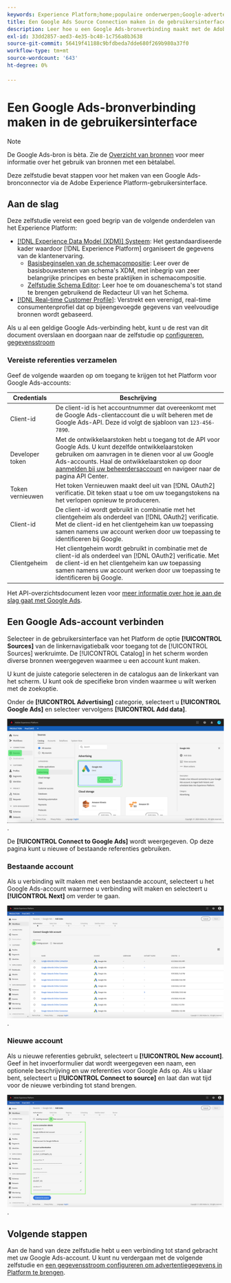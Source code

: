 ```yaml
---
keywords: Experience Platform;home;populaire onderwerpen;Google-advertenties;Google Ads-bronaansluiting;Google-advertentiesconnector
title: Een Google Ads Source Connection maken in de gebruikersinterface
description: Leer hoe u een Google Ads-bronverbinding maakt met de Adobe Experience Platform-interface.
exl-id: 33dd2857-aed3-4e35-bc48-1c756a8b3638
source-git-commit: 56419f41188c9bfdbeda7dde680f269b980a37f0
workflow-type: tm+mt
source-wordcount: '643'
ht-degree: 0%

---
```


# Een Google Ads-bronverbinding maken in de gebruikersinterface

>[!NOTE]
>
>De Google Ads-bron is bèta. Zie de [Overzicht van bronnen](../../../../home.md#terms-and-conditions) voor meer informatie over het gebruik van bronnen met een bètalabel.

Deze zelfstudie bevat stappen voor het maken van een Google Ads-bronconnector via de Adobe Experience Platform-gebruikersinterface.

## Aan de slag

Deze zelfstudie vereist een goed begrip van de volgende onderdelen van het Experience Platform:

* [[!DNL Experience Data Model (XDM)] Systeem](../../../../../xdm/home.md): Het gestandaardiseerde kader waardoor [!DNL Experience Platform] organiseert de gegevens van de klantenervaring.
   * [Basisbeginselen van de schemacompositie](../../../../../xdm/schema/composition.md): Leer over de basisbouwstenen van schema&#39;s XDM, met inbegrip van zeer belangrijke principes en beste praktijken in schemacompositie.
   * [Zelfstudie Schema Editor](../../../../../xdm/tutorials/create-schema-ui.md): Leer hoe te om douaneschema&#39;s tot stand te brengen gebruikend de Redacteur UI van het Schema.
* [[!DNL Real-time Customer Profile]](../../../../../profile/home.md): Verstrekt een verenigd, real-time consumentenprofiel dat op bijeengevoegde gegevens van veelvoudige bronnen wordt gebaseerd.

Als u al een geldige Google Ads-verbinding hebt, kunt u de rest van dit document overslaan en doorgaan naar de zelfstudie op [configureren, gegevensstroom](../../dataflow/advertising.md)

### Vereiste referenties verzamelen

Geef de volgende waarden op om toegang te krijgen tot het Platform voor Google Ads-accounts:

| Credentials | Beschrijving |
| ---------- | ----------- |
| Client-id | De client-id is het accountnummer dat overeenkomt met de Google Ads-clientaccount die u wilt beheren met de Google Ads-API. Deze id volgt de sjabloon van `123-456-7890`. |
| Developer token | Met de ontwikkelaarstoken hebt u toegang tot de API voor Google Ads. U kunt dezelfde ontwikkelaarstoken gebruiken om aanvragen in te dienen voor al uw Google Ads-accounts. Haal de ontwikkelaarstoken op door [aanmelden bij uw beheerdersaccount](https://ads.google.com/home/tools/manager-accounts/) en navigeer naar de pagina API Center. |
| Token vernieuwen | Het token Vernieuwen maakt deel uit van [!DNL OAuth2] verificatie. Dit teken staat u toe om uw toegangstokens na het verlopen opnieuw te produceren. |
| Client-id | De client-id wordt gebruikt in combinatie met het clientgeheim als onderdeel van [!DNL OAuth2] verificatie. Met de client-id en het clientgeheim kan uw toepassing samen namens uw account werken door uw toepassing te identificeren bij Google. |
| Clientgeheim | Het clientgeheim wordt gebruikt in combinatie met de client-id als onderdeel van [!DNL OAuth2] verificatie. Met de client-id en het clientgeheim kan uw toepassing samen namens uw account werken door uw toepassing te identificeren bij Google. |

Het API-overzichtsdocument lezen voor [meer informatie over hoe je aan de slag gaat met Google Ads](https://developers.google.com/google-ads/api/docs/first-call/overview).

## Een Google Ads-account verbinden

Selecteer in de gebruikersinterface van het Platform de optie **[!UICONTROL Sources]** van de linkernavigatiebalk voor toegang tot de [!UICONTROL Sources] werkruimte. De [!UICONTROL Catalog] in het scherm worden diverse bronnen weergegeven waarmee u een account kunt maken.

U kunt de juiste categorie selecteren in de catalogus aan de linkerkant van het scherm. U kunt ook de specifieke bron vinden waarmee u wilt werken met de zoekoptie.

Onder de **[!UICONTROL Advertising]** categorie, selecteert u **[!UICONTROL Google Ads]** en selecteer vervolgens **[!UICONTROL Add data]**.

![Een afbeelding van de Google Ads-bron in de Experience Platform UI-broncatalogus](../../../../images/tutorials/create/ads/catalog.png).

De **[!UICONTROL Connect to Google Ads]** wordt weergegeven. Op deze pagina kunt u nieuwe of bestaande referenties gebruiken.

### Bestaande account

Als u verbinding wilt maken met een bestaande account, selecteert u het Google Ads-account waarmee u verbinding wilt maken en selecteert u **[!UICONTROL Next]** om verder te gaan.

![Een afbeelding van een lijst met bestaande accounts waarmee u een Google Ads-gegevensstroom kunt maken met](../../../../images/tutorials/create/ads/existing.png).

### Nieuwe account

Als u nieuwe referenties gebruikt, selecteert u **[!UICONTROL New account]**. Geef in het invoerformulier dat wordt weergegeven een naam, een optionele beschrijving en uw referenties voor Google Ads op. Als u klaar bent, selecteert u **[!UICONTROL Connect to source]** en laat dan wat tijd voor de nieuwe verbinding tot stand brengen.

![Een afbeelding van het nieuwe scherm voor accountverbinding op de gebruikersinterface van het Experience Platform](../../../../images/tutorials/create/ads/connect.png).

## Volgende stappen

Aan de hand van deze zelfstudie hebt u een verbinding tot stand gebracht met uw Google Ads-account. U kunt nu verdergaan met de volgende zelfstudie en [een gegevensstroom configureren om advertentiegegevens in Platform te brengen](../../dataflow/advertising.md).
